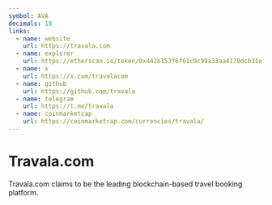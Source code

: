 ```yaml
---
symbol: AVA
decimals: 18
links:
  - name: website
    url: https://travala.com
  - name: explorer
    url: https://etherscan.io/token/0x442b153f6f61c0c99a33aa4170dcb31e1abda1d0
  - name: x
    url: https://x.com/travalacom
  - name: github
    url: https://github.com/travala
  - name: telegram
    url: https://t.me/travala
  - name: coinmarketcap
    url: https://coinmarketcap.com/currencies/travala/
---
```


# Travala.com

Travala.com claims to be the leading blockchain-based travel booking platform.
